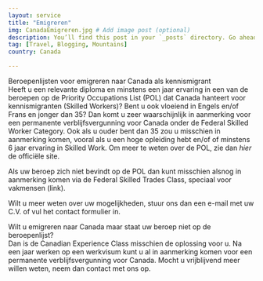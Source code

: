 ```yaml
---
layout: service
title: "Emigreren"
img: CanadaEmigreren.jpg # Add image post (optional)
description: You’ll find this post in your `_posts` directory. Go ahead and edit it and re-build the site to see your changes. # Add post description (optional)
tag: [Travel, Blogging, Mountains]
country: Canada

---
```

Beroepenlijsten voor emigreren naar Canada als kennismigrant<br/>
Heeft u een relevante diploma en minstens een jaar ervaring in een van de beroepen op de Priority Occupations List (POL) dat Canada hanteert voor kennismigranten (Skilled Workers)? Bent u ook vloeiend in Engels en/of Frans en jonger dan 35? Dan komt u zeer waarschijnlijk in aanmerking voor een permanente verblijfsvergunning voor Canada onder de Federal Skilled Worker Category.
Ook als u ouder bent dan 35 zou u misschien in aanmerking komen, vooral als u een hoge opleiding hebt en/of of minstens 6 jaar ervaring in Skilled Work. Om meer te weten over de POL, zie dan *hier* de officiële site.

<p>Als uw beroep zich niet bevindt op de POL dan kunt misschien alsnog in aanmerking komen via de Federal Skilled Trades Class, speciaal voor vakmensen (link).<p/>

<p>Wilt u meer weten over uw mogelijkheden, stuur ons dan een e-mail met uw C.V. of vul het contact formulier in.<p/>

<p>Wilt u emigreren naar Canada maar staat uw beroep niet op de beroepenlijst?<br/>
Dan is de Canadian Experience Class misschien de oplossing voor u. Na een jaar werken op een werkvisum kunt u al in aanmerking komen voor een permanente verblijfsvergunning voor Canada. Mocht u vrijblijvend meer willen weten, neem dan contact met ons op.<p/>
